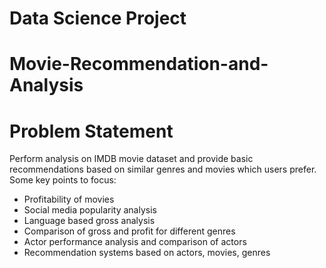 # Data Science Project

# Movie-Recommendation-and-Analysis

# Problem Statement

Perform analysis on IMDB movie dataset and provide basic recommendations based on similar genres and movies which users prefer. Some key points to focus:

- Profitability of movies
- Social media popularity analysis
- Language based gross analysis
- Comparison of gross and profit for different genres
- Actor performance analysis and comparison of actors
- Recommendation systems based on actors, movies, genres
